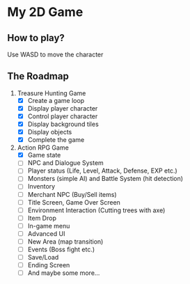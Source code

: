 # My 2D Game

## How to play?

Use WASD to move the character

## The Roadmap

1. Treasure Hunting Game
   - [x] Create a game loop
   - [x] Display player character
   - [x] Control player character
   - [x] Display background tiles
   - [x] Display objects
   - [x] Complete the game
2. Action RPG Game
   - [x] Game state
   - [ ] NPC and Dialogue System
   - [ ] Player status (Life, Level, Attack, Defense, EXP etc.)
   - [ ] Monsters (simple AI) and Battle System (hit detection)
   - [ ] Inventory
   - [ ] Merchant NPC (Buy/Sell items)
   - [ ] Title Screen, Game Over Screen
   - [ ] Environment Interaction (Cutting trees with axe)
   - [ ] Item Drop
   - [ ] In-game menu
   - [ ] Advanced UI
   - [ ] New Area (map transition)
   - [ ] Events (Boss fight etc.)
   - [ ] Save/Load
   - [ ] Ending Screen
   - [ ] And maybe some more...
